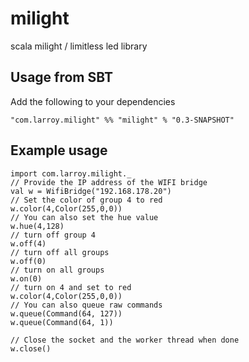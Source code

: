 # milight
scala milight / limitless led library


## Usage from SBT

Add the following to your dependencies
```
"com.larroy.milight" %% "milight" % "0.3-SNAPSHOT"
```


## Example usage
```
import com.larroy.milight._
// Provide the IP address of the WIFI bridge
val w = WifiBridge("192.168.178.20")
// Set the color of group 4 to red
w.color(4,Color(255,0,0))
// You can also set the hue value
w.hue(4,128)
// turn off group 4
w.off(4)
// turn off all groups
w.off(0)
// turn on all groups
w.on(0)
// turn on 4 and set to red
w.color(4,Color(255,0,0))
// You can also queue raw commands
w.queue(Command(64, 127))
w.queue(Command(64, 1))

// Close the socket and the worker thread when done
w.close()
```

